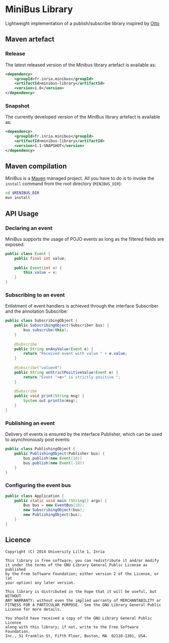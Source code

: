 # MiniBus Library

Lightweight implementation of a publish/subscribe library inspired by [Otto](http://square.github.io/otto)

## Maven artefact

### Release
The latest released version of the Minibus library artefact is available as:

``` xml
<dependency>
    <groupId>fr.inria.minibus</groupId>
    <artifactId>minibus-library</artifactId>
    <version>1.0</version>
</dependency>
```

### Snapshot
The currently developed version of the MiniBus library artefact is available as:

``` xml
<dependency>
    <groupId>fr.inria.minibus</groupId>
    <artifactId>minibus-library</artifactId>
    <version>1.1-SNAPSHOT</version>
</dependency>
```

## Maven compilation

MiniBus is a [Maven](http://maven.apache.org "Maven") managed project. All you have to do is to invoke the `install` command from the root directory (`MINIBUS_DIR`):

``` bash
cd $MINIBUS_DIR
mvn install
```


## API Usage

### Declaring an event
MiniBus supports the usage of POJO events as long as the filtered fields are exposed:
``` java
public class Event {
    public final int value;
    
    public Event(int v) {
        this.value = v;
    }
}
```

### Subscribing to an event
Enlistment of event handlers is achieved through the interface Subscriber and the annotation Subscribe:
``` java
public class SubscribingObject {
    public SubscribingObject(Subscriber bus) {
        bus.subscribe(this);
    }
  
    @Subscribe
    public String onAnyValue(Event e) {
        return "Received event with value " + e.value;
    }
  
    @Subscribe("value>0")
    public String onStrictPositiveValue(Event e) {
        return "Event "+e+" is strictly positive ";
    }
    
    @Subscribe
    public void print(String msg) {
        System.out.println(msg);
    }
}
```

### Publishing an event
Delivery of events is ensured by the interface Publisher, which can be used to asynchronously post events:
``` java
public class PublishingObject {
    public PublishingObject(Publisher bus) {
        bus.publish(new Event(10))
        bus.publish(new Event(-10))
    }
}
```

### Configuring the event bus
``` java
public class Application {
    public static void main (String[] args) {
    	Bus bus = new EventBus(10);
    	new SubscribingObject(bus);
    	new PublishingObject(bus);
    }
}
```

## Licence

    Copyright (C) 2014 University Lille 1, Inria

    This library is free software; you can redistribute it and/or modify
    it under the terms of the GNU Library General Public License as published
    by the Free Software Foundation; either version 2 of the License, or (at
    your option) any later version.

    This library is distributed in the hope that it will be useful, but WITHOUT
    ANY WARRANTY; without even the implied warranty of MERCHANTABILITY or
    FITNESS FOR A PARTICULAR PURPOSE.  See the GNU Library General Public
    License for more details.

    You should have received a copy of the GNU Library General Public License
    along with this library; if not, write to the Free Software Foundation,
    Inc., 51 Franklin St, Fifth Floor, Boston, MA  02110-1301, USA.